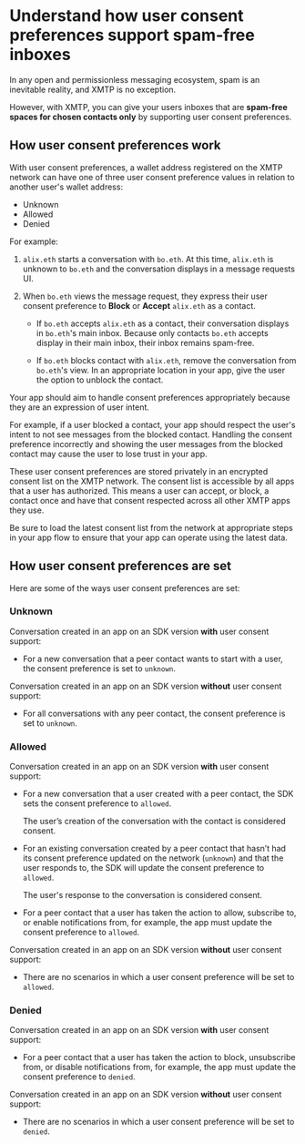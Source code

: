 # Understand how user consent preferences support spam-free inboxes

In any open and permissionless messaging ecosystem, spam is an inevitable reality, and XMTP is no exception.

However, with XMTP, you can give your users inboxes that are **spam-free spaces for chosen contacts only** by supporting user consent preferences.

## How user consent preferences work

With user consent preferences, a wallet address registered on the XMTP network can have one of three user consent preference values in relation to another user's wallet address:

- Unknown
- Allowed
- Denied

For example:

1. `alix.eth` starts a conversation with `bo.eth`. At this time, `alix.eth` is unknown to `bo.eth` and the conversation displays in a message requests UI.

2. When `bo.eth` views the message request, they express their user consent preference to **Block** or **Accept** `alix.eth` as a contact.

   - If `bo.eth` accepts `alix.eth` as a contact, their conversation displays in `bo.eth`'s main inbox. Because only contacts `bo.eth` accepts display in their main inbox, their inbox remains spam-free.

   - If `bo.eth` blocks contact with `alix.eth`, remove the conversation from `bo.eth`'s view. In an appropriate location in your app, give the user the option to unblock the contact.

Your app should aim to handle consent preferences appropriately because they are an expression of user intent.

For example, if a user blocked a contact, your app should respect the user's intent to not see messages from the blocked contact. Handling the consent preference incorrectly and showing the user messages from the blocked contact may cause the user to lose trust in your app.

These user consent preferences are stored privately in an encrypted consent list on the XMTP network. The consent list is accessible by all apps that a user has authorized. This means a user can accept, or block, a contact once and have that consent respected across all other XMTP apps they use.

Be sure to load the latest consent list from the network at appropriate steps in your app flow to ensure that your app can operate using the latest data.

## How user consent preferences are set

Here are some of the ways user consent preferences are set:

### Unknown

Conversation created in an app on an SDK version **with** user consent support:

- For a new conversation that a peer contact wants to start with a user, the consent preference is set to `unknown`.

Conversation created in an app on an SDK version **without** user consent support:

- For all conversations with any peer contact, the consent preference is set to `unknown`.

### Allowed

Conversation created in an app on an SDK version **with** user consent support:

- For a new conversation that a user created with a peer contact, the SDK sets the consent preference to `allowed`.

  The user’s creation of the conversation with the contact is considered consent.

- For an existing conversation created by a peer contact that hasn’t had its consent preference updated on the network (`unknown`) and that the user responds to, the SDK will update the consent preference to `allowed`.

  The user's response to the conversation is considered consent.

- For a peer contact that a user has taken the action to allow, subscribe to, or enable notifications from, for example, the app must update the consent preference to `allowed`.

Conversation created in an app on an SDK version **without** user consent support:

- There are no scenarios in which a user consent preference will be set to `allowed`.

### Denied

Conversation created in an app on an SDK version **with** user consent support:

- For a peer contact that a user has taken the action to block, unsubscribe from, or disable notifications from, for example, the app must update the consent preference to `denied`.

Conversation created in an app on an SDK version **without** user consent support:

- There are no scenarios in which a user consent preference will be set to `denied`.
